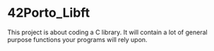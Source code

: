 # 42Porto_Libft
This project is about coding a C library. It will contain a lot of general purpose functions your programs will rely upon.
